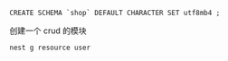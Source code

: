 ```
CREATE SCHEMA `shop` DEFAULT CHARACTER SET utf8mb4 ;
```

创建一个 crud 的模块
```
nest g resource user
```